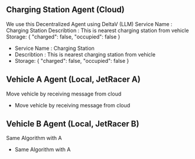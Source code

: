 ## Charging Station Agent (Cloud)
We use this Decentralized Agent using DeltaV (LLM) 
Service Name : Charging Station
Describtion : This is nearest charging station from vehicle
Storage: { "charged": false, "occupied": false }
- Service Name : Charging Station
- Describtion : This is nearest charging station from vehicle
- Storage: { "charged": false, "occupied": false }

## Vehicle A Agent (Local, JetRacer A)
Move vehicle by receiving message from cloud
- Move vehicle by receiving message from cloud

## Vehicle B Agent (Local, JetRacer B)
Same Algorithm with A
- Same Algorithm with A
